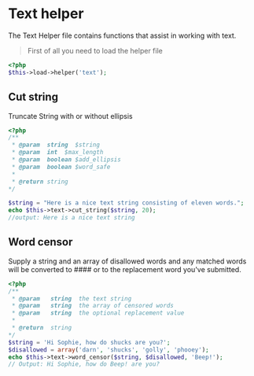 # Text helper

The Text Helper file contains functions that assist in working with text.

> First of all you need to load the helper file

```php
<?php
$this->load->helper('text');
```

## Cut string

Truncate String with or without ellipsis

```php
<?php
/**
 * @param  string  $string
 * @param  int  $max_length
 * @param  boolean $add_ellipsis
 * @param  boolean $word_safe
 *
 * @return string
*/

$string = "Here is a nice text string consisting of eleven words.";
echo $this->text->cut_string($string, 20);
//output: Here is a nice text string
```

## Word censor

Supply a string and an array of disallowed words and any matched words will be converted to #### or to the replacement word you've submitted.

```php
<?php
/**
 * @param	string	the text string
 * @param	string	the array of censored words
 * @param	string	the optional replacement value
 *
 * @return	string
*/
$string = 'Hi Sophie, how do shucks are you?';
$disallowed = array('darn', 'shucks', 'golly', 'phooey');
echo $this->text->word_censor($string, $disallowed, 'Beep!');
// Output: Hi Sophie, how do Beep! are you?
```

